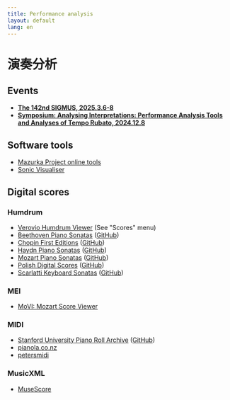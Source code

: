 ```yaml
---
title: Performance analysis
layout: default
lang: en
---
```


# 演奏分析

## Events

<ul>
<li>
<a href="https://www.ipsj.or.jp/kenkyukai/event/mus142.html" target="_blank">
<b>The 142nd SIGMUS, 2025.3.6-8</b></a>
</li>
<li>
<a href="/symposium-2024"><b>Symposium: Analysing Interpretations: Performance Analysis Tools and Analyses of Tempo Rubato, 2024.12.8</b></a>
</li>

</ul>

## Software tools

* [Mazurka Project online tools](http://mazurka.org.uk/software/online)
* [Sonic Visualiser](https://www.sonicvisualiser.org)


## Digital scores


### Humdrum 

* [Verovio Humdrum Viewer](https://verovio.humdrum.org) (See "Scores" menu)
* [Beethoven Piano Sonatas](https://verovio.humdrum.org/?file=beethoven/sonatas) ([GitHub](https://github.com/craigsapp/beethoven-piano-sonatas))
* [Chopin First Editions](https://chopinscores.org/en) ([GitHub](https://github.com/pl-wnifc/humdrum-chopin-first-editions))
* [Haydn Piano Sonatas](https://verovio.humdrum.org/?file=haydn/sonatas) ([GitHub](https://github.com/craigsapp/haydn-piano-sonatas))
* [Mozart Piano Sonatas](https://verovio.humdrum.org/?file=mozart/sonatas) ([GitHub](https://github.com/craigsapp/mozart-piano-sonatas))
* [Polish Digital Scores](https://polishscores.org) ([GitHub](https://github.com/pl-wnifc/humdrum-polish-scores))
* [Scarlatti Keyboard Sonatas](https://verovio.humdrum.org/?file=scarlatti/sonatas) ([GitHub](https://github.com/craigsapp/scarlatti-keyboard-sonatas))


### MEI

* [MoVI: Mozart Score Viewer](https://dme.mozarteum.at/movi/en)


### MIDI

* [Stanford University Piano Roll Archive](https://supra.stanford.edu) ([GitHub](https://github.com/pianoroll/SUPRA))
* [pianola.co.nz](https://www.pianola.co.nz/public/index.php/web)
* [petersmidi](https://www.petersmidi.com/)

### MusicXML

* [MuseScore](https://musescore.com)




